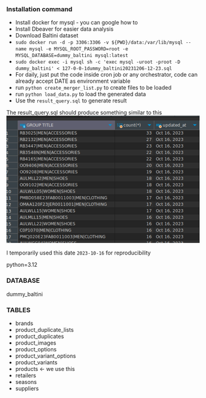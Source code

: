 ### Installation command
- Install docker for mysql - you can google how to
- Install Dbeaver for easier data analysis
- Download Baltini dataset
- `sudo docker run -d -p 3306:3306 -v ${PWD}/data:/var/lib/mysql --name mysql -e MYSQL_ROOT_PASSWORD=root -e MYSQL_DATABASE=dummy_baltini mysql:latest`
- `sudo docker exec -i mysql sh -c 'exec mysql -uroot -proot -D dummy_baltini' < 127-0-0-1dummy_baltini20231206-12-23.sql`
- For daily, just put the code inside cron job or any orchestrator, code can already accept DATE as environment variable
- run `python create_merger_list.py` to create files to be loaded
- run `python load_data.py` to load the generated data
- Use the `result_query.sql` to generate result

The result_query.sql should produce something similar to this  
![alt text](result_query_sql.png)  
  
I temporarily used this date `2023-10-16` for reproducibility

python=3.12

### DATABASE
dummy_baltini

### TABLES
- brands
- product_duplicate_lists
- product_duplicates
- product_images
- product_options
- product_variant_options
- product_variants
- products <- we use this
- retailers
- seasons
- suppliers
